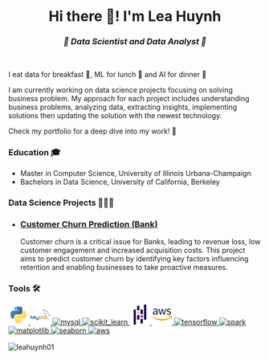 <h1 align="center">Hi there 👋! I'm Lea Huynh</h1>

<h3 align="center"><i>🌱 Data Scientist and Data Analyst 🌱</i></h3>

<div align="center">

</div>

<br>

I eat data for breakfast 🍜, ML for lunch 🥗 and AI for dinner 🍻

I am currently working on data science projects focusing on solving business problem. My approach for each project includes understanding business problems, analyzing data, extracting insights, implementing solutions then updating the solution with the newest technology.

Check my portfolio for a deep dive into my work! 👀

### Education 🎓
- Master in Computer Science, University of Illinois Urbana-Champaign
- Bachelors in Data Science, University of California, Berkeley

### Data Science Projects 👩🏻‍💻

* ### [Customer Churn Prediction (Bank)](https://github.com/leahuynh01/Customer-Churn-Prediction-Bank-)

  	Customer churn is a critical issue for Banks, leading to revenue loss, low customer engagement and increased acquisition costs. This project aims to predict customer churn by identifying key factors influencing retention and enabling businesses to take proactive measures.

### Tools 🛠️
<p align="left"> <a href="https://www.python.org" target="_blank" rel="noreferrer"> <img src="https://raw.githubusercontent.com/devicons/devicon/master/icons/python/python-original.svg" alt="python" width="40" height="40"/> </a>
<a href="https://www.mysql.com/" target="_blank" rel="noreferrer"> <img src="https://raw.githubusercontent.com/devicons/devicon/master/icons/mysql/mysql-original-wordmark.svg" alt="mysql" width="40" height="40"/> </a> <a href="https://www.mysql.com/" target="_blank" rel="noreferrer"> <img src="https://www.svgrepo.com/show/184143/java.svg" alt="mysql" width="40" height="40"/> </a> 
<a href="https://scikit-learn.org/" target="_blank" rel="noreferrer"> <img src="https://upload.wikimedia.org/wikipedia/commons/0/05/Scikit_learn_logo_small.svg" alt="scikit_learn" width="40" height="40"/> </a>
<a href="https://pandas.pydata.org/" target="_blank" rel="noreferrer"> <img src="https://raw.githubusercontent.com/devicons/devicon/2ae2a900d2f041da66e950e4d48052658d850630/icons/pandas/pandas-original.svg" alt="pandas" width="40" height="40"/> </a>
<a href="https://aws.amazon.com" target="_blank" rel="noreferrer"> <img src="https://raw.githubusercontent.com/devicons/devicon/master/icons/amazonwebservices/amazonwebservices-original-wordmark.svg" alt="aws" width="40" height="40"/> </a> 
<a href="https://www.tensorflow.org/" target="_blank" rel="noreferrer"> <img src="https://raw.githubusercontent.com/valohai/ml-logos/d8dfb916e50a93a41f3b1ed2ca7bd3dbc77030a2/tensorflow-tf.svg" alt="tensorflow" width="40" height="40"/> </a> 
<a href="https://spark.apache.org/" target="_blank" rel="noreferrer"> <img src="https://raw.githubusercontent.com/valohai/ml-logos/d8dfb916e50a93a41f3b1ed2ca7bd3dbc77030a2/spark.svg" alt="spark" width="40" height="40"/> </a> 
<a href="https://matplotlib.org/" target="_blank" rel="noreferrer"> <img src="https://upload.wikimedia.org/wikipedia/commons/thumb/0/01/Created_with_Matplotlib-logo.svg/2048px-Created_with_Matplotlib-logo.svg.png" alt="matplotlib" width="40" height="40"/> </a>
<a href="https://seaborn.pydata.org/" target="_blank" rel="noreferrer"> <img src="https://seaborn.pydata.org/_images/logo-mark-lightbg.svg" alt="seaborn" width="40" height="40"/> </a>
<a href="https://aws.amazon.com" target="_blank" rel="noreferrer"> <img src="https://upload.wikimedia.org/wikipedia/commons/thumb/c/cf/New_Power_BI_Logo.svg/2048px-New_Power_BI_Logo.svg.png" alt="aws" width="40" height="40"/> </a> 
<p><img align="center" src="https://github-readme-stats.vercel.app/api/top-langs?username=leahuynh01&show_icons=true&locale=en&layout=compact" alt="leahuynh01" /></p>

<!-- <p>&nbsp;<img align="center" src="https://github-readme-stats.vercel.app/api?username=leahuynh01&show_icons=true&locale=en" alt="leahuynh01" /></p> -->

<!-- <p><img align="center" src="https://github-readme-streak-stats.herokuapp.com/?user=leahuynh01&" alt="leahuynh01" /></p -->

